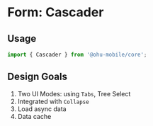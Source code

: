 # Form: Cascader

## Usage

```js
import { Cascader } from '@ohu-mobile/core';
```

## Design Goals

1. Two UI Modes: using `Tabs`, Tree Select
2. Integrated with `Collapse`
3. Load async data
4. Data cache
